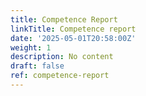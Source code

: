 ```yaml
---
title: Competence Report
linkTitle: Competence report
date: '2025-05-01T20:58:00Z'
weight: 1
description: No content
draft: false
ref: competence-report
---
```



